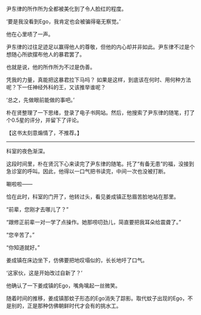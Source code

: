 尹东律的所作所为全都被美化到了令人脸红的程度。

‘要是我没看到Ego，我肯定也会被骗得毫无察觉。’

他在心里啧了一声。

尹东律的过往足迹足以赢得他人的尊敬，但他的内心却并非如此。尹东律不过是个想随心所欲摆布他人的暴君罢了。

也就是说，他的所作所为不过是伪善。

凭我的力量，真能把这暴君拉下马吗？
如果是这样，到底该在何时、用何种方法呢？下一任神经外科的王，又该推举谁呢？

‘总之，先做眼前能做的事吧。’

朴在贤整理了一下思绪，登录了电子书网站。然后，他搜索了尹东律的随笔，打了个0.5星的评分，并留下了评论。

【这书太刻意煽情了，不推荐。】

* * *

科室的夜色渐深。

这段时间里，朴在贤沉下心来读完了尹东律的随笔。托了“有备无患”的福，没接到急诊室的呼叫。因此，他得以一口气把书读完，中间一次也没被打断。

唰啦啦——

恰在此时，科室的门开了，他转过头，看见姜成镇正愁眉苦脸地站在那里。

“前辈，您刚才去哪儿了？”

“跟修正前辈一对一学了点操作。她那唠叨劲儿，简直要把我耳朵给震聋了。”

“您辛苦了。”

“你知道就好。”

姜成镇在床边坐下，仿佛要把地叹塌似的，长长地吁了口气。

‘这家伙，这是开始改过自新了？’

他确认了一下姜成镇的Ego，嘴角噙起一丝微笑。

随着时间的推移，姜成镇那蚊子形态的Ego消失了踪影。取代蚊子出现的Ego，不是别的，正是那种仿佛朝鲜时代才会有的挑水工。